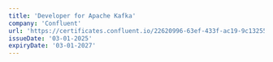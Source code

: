 ```yaml
---
title: 'Developer for Apache Kafka'
company: 'Confluent'
url: 'https://certificates.confluent.io/22620996-63ef-433f-ac19-9c1325565259'
issueDate: '03-01-2025'
expiryDate: '03-01-2027'
---
```

